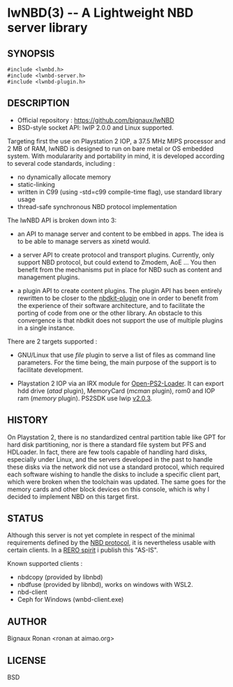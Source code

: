 lwNBD(3) -- A Lightweight NBD server library
=============================================

## SYNOPSIS

    #include <lwnbd.h>
    #include <lwnbd-server.h>
    #include <lwnbd-plugin.h>

## DESCRIPTION

* Official repository : <https://github.com/bignaux/lwNBD>
* BSD-style socket API: lwIP 2.0.0 and Linux supported.

Targeting first the use on Playstation 2 IOP, a 37.5 MHz MIPS processor
and 2 MB of RAM, lwNBD is designed to run on bare metal or OS embedded system.
With modulararity and portability in mind, it is developed according to several
code standards, including :

* no dynamically allocate memory
* static-linking
* written in C99 (using -std=c99 compile-time flag), use standard library usage
* thread-safe synchronous NBD protocol implementation

The lwNBD API is broken down into 3:

* an API to manage server and content to be embbed in apps. The idea is to be able to manage servers as xinetd would.

* a server API to create protocol and transport plugins. Currently, only support NBD protocol, but could extend to Zmodem, AoE ... You then benefit from the mechanisms put in place for NBD such as content and management plugins.

* a plugin API to create content plugins. The plugin API has been entirely rewritten to be closer to the [nbdkit-plugin](https://libguestfs.org/nbdkit-plugin.3.html) one in order to benefit from the experience of their software architecture, and to facilitate the porting of code from one or the other library. An obstacle to this convergence is that nbdkit does not support the use of multiple plugins in a single instance.

There are 2 targets supported :

* GNU/Linux that use *file* plugin to
  serve a list of files as command line parameters. For the time being, the main 
  purpose of the support is to facilitate development.

* Playstation 2 IOP via an IRX module for [Open-PS2-Loader](https://github.com/ps2homebrew/Open-PS2-Loader).
  It can export hdd drive (*atad* plugin), MemoryCard (*mcman* plugin), rom0 and IOP ram (*memory* plugin). PS2SDK use lwip [v2.0.3](https://github.com/ps2dev/lwip/tree/ps2-v2.0.3).

## HISTORY

On Playstation 2, there is no standardized central partition table like GPT for
hard disk partitioning, nor is there a standard file system but PFS and
HDLoader. In fact, there are few tools capable of handling hard disks,
especially under Linux, and the servers developed in the past to handle these
disks via the network did not use a standard protocol, which required each
software wishing to handle the disks to include a specific client part,
which were broken when the toolchain was updated. The same goes for the memory
cards and other block devices on this console, which is why I decided to
implement NBD on this target first.

## STATUS

Although this server is not yet complete in respect of the minimal requirements
defined by the [NBD protocol](https://github.com/NetworkBlockDevice/nbd/blob/master/doc/proto.md#baseline),
it is nevertheless usable with certain clients. In a [RERO spirit](https://en.wikipedia.org/wiki/Release_early,_release_often)
i publish this "AS-IS".

Known supported clients :

* nbdcopy (provided by libnbd)
* nbdfuse (provided by libnbd), works on windows with WSL2.
* nbd-client
* Ceph for Windows (wnbd-client.exe)

## AUTHOR

Bignaux Ronan &lt;ronan at aimao.org&gt;

## LICENSE

BSD
